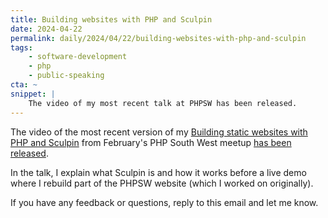```yaml
---
title: Building websites with PHP and Sculpin
date: 2024-04-22
permalink: daily/2024/04/22/building-websites-with-php-and-sculpin
tags:
    - software-development
    - php
    - public-speaking
cta: ~
snippet: |
    The video of my most recent talk at PHPSW has been released.
---
```



The video of the most recent version of my [Building static websites with PHP and Sculpin][talk] from February's PHP South West meetup [has been released][video].

In the talk, I explain what Sculpin is and how it works before a live demo where I rebuild part of the PHPSW website (which I worked on originally).

If you have any feedback or questions, reply to this email and let me know.

[talk]: {{site.url}}/presentations/building-static-websites-sculpin
[video]: https://youtu.be/axy6ltc9meA?si=FtR4DZ5BVi_Se60J

